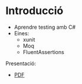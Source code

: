 # Introducció

- Aprendre testing amb C#
- Eines:
  - xunit
  - Moq
  - FluentAssertions

Presentació:

- [PDF](Dia1_Presentació.pdf)
